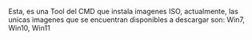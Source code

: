 Esta, es una Tool del CMD que instala imagenes ISO, actualmente, las unicas imagenes que se encuentran disponibles a descargar son: Win7, Win10, Win11
